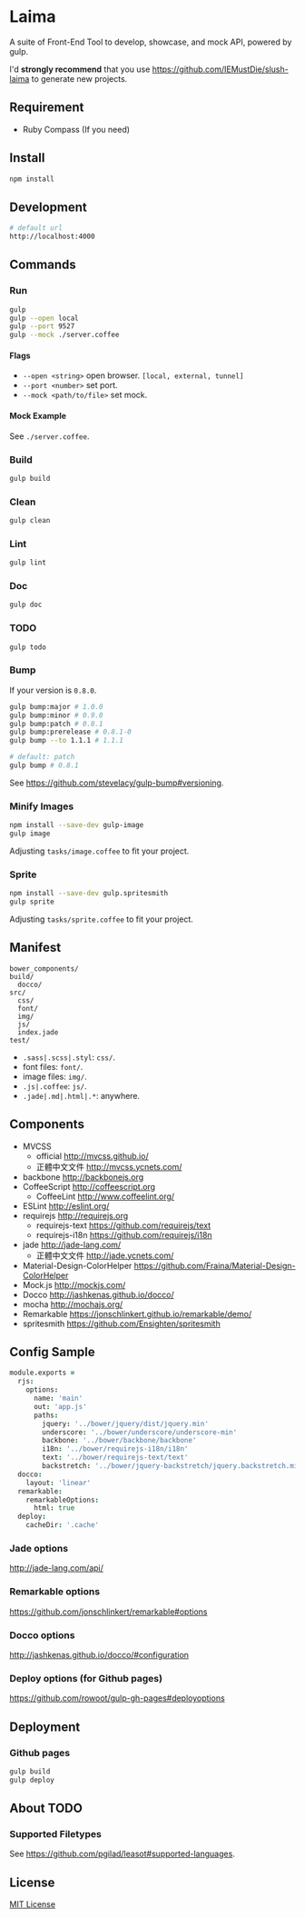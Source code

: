 # Laima

A suite of Front-End Tool to develop, showcase, and mock API,
powered by gulp.

I'd **strongly recommend** that you use <https://github.com/IEMustDie/slush-laima> to generate new projects.

## Requirement

 - Ruby Compass (If you need)

## Install

```bash
npm install
```

## Development

```bash
# default url
http://localhost:4000
```

## Commands

### Run

```bash
gulp
gulp --open local
gulp --port 9527
gulp --mock ./server.coffee
```

#### Flags
 - `--open <string>` open browser. `[local, external, tunnel]`
 - `--port <number>` set port.
 - `--mock <path/to/file>` set mock.

#### Mock Example
See `./server.coffee`.

### Build

```bash
gulp build
```

### Clean

```bash
gulp clean
```

### Lint

```bash
gulp lint
```

### Doc

```bash
gulp doc
```

### TODO

```bash
gulp todo
```

### Bump

If your version is `0.8.0`.

```bash
gulp bump:major # 1.0.0
gulp bump:minor # 0.9.0
gulp bump:patch # 0.8.1
gulp bump:prerelease # 0.8.1-0
gulp bump --to 1.1.1 # 1.1.1

# default: patch
gulp bump # 0.8.1
```

See <https://github.com/stevelacy/gulp-bump#versioning>.

### Minify Images

```bash
npm install --save-dev gulp-image
gulp image
```

Adjusting `tasks/image.coffee` to fit your project.

### Sprite

```bash
npm install --save-dev gulp.spritesmith
gulp sprite
```

Adjusting `tasks/sprite.coffee` to fit your project.

## Manifest

```text
bower_components/
build/
  docco/
src/
  css/
  font/
  img/
  js/
  index.jade
test/
```

- `.sass|.scss|.styl`: `css/`.
- font files: `font/`.
- image files: `img/`.
- `.js|.coffee`: `js/`.
- `.jade|.md|.html|.*`: anywhere.

## Components
 - MVCSS
   - official <http://mvcss.github.io/>
   - 正體中文文件 <http://mvcss.ycnets.com/>
 - backbone <http://backbonejs.org>
 - CoffeeScript <http://coffeescript.org>
   - CoffeeLint <http://www.coffeelint.org/>
 - ESLint <http://eslint.org/>
 - requirejs <http://requirejs.org>
   - requirejs-text <https://github.com/requirejs/text>
   - requirejs-i18n <https://github.com/requirejs/i18n>
 - jade <http://jade-lang.com/>
   - 正體中文文件 <http://jade.ycnets.com/>
 - Material-Design-ColorHelper <https://github.com/Fraina/Material-Design-ColorHelper>
 - Mock.js <http://mockjs.com/>
 - Docco <http://jashkenas.github.io/docco/>
 - mocha <http://mochajs.org/>
 - Remarkable <https://jonschlinkert.github.io/remarkable/demo/>
 - spritesmith <https://github.com/Ensighten/spritesmith>

## Config Sample

```coffeescript
module.exports =
  rjs:
    options:
      name: 'main'
      out: 'app.js'
      paths:
        jquery: '../bower/jquery/dist/jquery.min'
        underscore: '../bower/underscore/underscore-min'
        backbone: '../bower/backbone/backbone'
        i18n: '../bower/requirejs-i18n/i18n'
        text: '../bower/requirejs-text/text'
        backstretch: '../bower/jquery-backstretch/jquery.backstretch.min'
  docco:
    layout: 'linear'
  remarkable:
    remarkableOptions:
      html: true
  deploy:
    cacheDir: '.cache'
```
### Jade options

<http://jade-lang.com/api/>

### Remarkable options

<https://github.com/jonschlinkert/remarkable#options>

### Docco options

<http://jashkenas.github.io/docco/#configuration>

### Deploy options (for Github pages)

<https://github.com/rowoot/gulp-gh-pages#deployoptions>

## Deployment

### Github pages

```bash
gulp build
gulp deploy
```

## About TODO

### Supported Filetypes

See <https://github.com/pgilad/leasot#supported-languages>.

## License

[MIT License](http://en.wikipedia.org/wiki/MIT_License)
